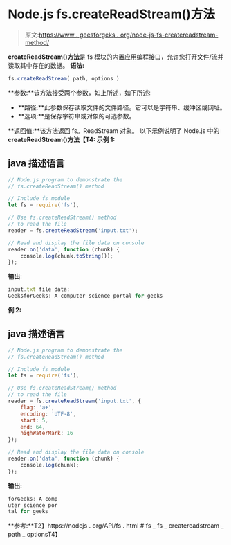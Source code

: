 # Node.js fs.createReadStream()方法

> 原文:[https://www . geesforgeks . org/node-js-fs-createreadstream-method/](https://www.geeksforgeeks.org/node-js-fs-createreadstream-method/)

**createReadStream()方法**是 fs 模块的内置应用编程接口，允许您打开文件/流并读取其中存在的数据。
**语法:**

```js
fs.createReadStream( path, options )
```

**参数:**该方法接受两个参数，如上所述，如下所述:

*   **路径:**此参数保存读取文件的文件路径。它可以是字符串、缓冲区或网址。
*   **选项:**是保存字符串或对象的可选参数。

**返回值:**该方法返回 fs。ReadStream 对象。
以下示例说明了 Node.js 中的 **createReadStream()方法【T4:
**示例 1:**** 

## java 描述语言

```js
// Node.js program to demonstrate the 
// fs.createReadStream() method

// Include fs module
let fs = require('fs'),

// Use fs.createReadStream() method
// to read the file
reader = fs.createReadStream('input.txt');

// Read and display the file data on console
reader.on('data', function (chunk) {
    console.log(chunk.toString());
});
```

**输出:**

```js
input.txt file data:
GeeksforGeeks: A computer science portal for geeks
```

**例 2:**

## java 描述语言

```js
// Node.js program to demonstrate the 
// fs.createReadStream() method

// Include fs module
let fs = require('fs'),

// Use fs.createReadStream() method
// to read the file
reader = fs.createReadStream('input.txt', {
    flag: 'a+',
    encoding: 'UTF-8',
    start: 5,
    end: 64,
    highWaterMark: 16
});

// Read and display the file data on console
reader.on('data', function (chunk) {
    console.log(chunk);
});
```

**输出:**

```js
forGeeks: A comp
uter science por
tal for geeks
```

**参考:**T2】https://nodejs . org/API/fs . html # fs _ fs _ createreadstream _ path _ optionsT4】